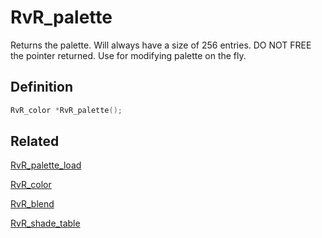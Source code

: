 # RvR_palette

Returns the palette. Will always have a size of 256 entries. DO NOT FREE the pointer returned. Use for modifying palette on the fly.

## Definition

```c
RvR_color *RvR_palette();
```

## Related

[RvR_palette_load](/rvr/rvr/palette_load)

[RvR_color](/rvr/rvr/color)

[RvR_blend](/rvr/rvr/blend)

[RvR_shade_table](/rvr/rvr/shade_table)
